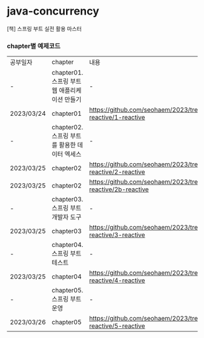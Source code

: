 # java-concurrency
[책] 스프링 부트 실전 활용 마스터

### chapter별 예제코드 
| | | |
|-|-|-|
|공부일자|chapter|내용|
|-|chapter01. 스프링 부트 웹 애플리케이션 만들기|-|
|2023/03/24|chapter01|https://github.com/seohaem/2023/tree/main/springboot-reactive/1-reactive|
|-|chapter02. 스프링 부트를 활용한 데이터 엑세스|-|
|2023/03/25|chapter02|https://github.com/seohaem/2023/tree/main/springboot-reactive/2-reactive|
|2023/03/25|chapter02|https://github.com/seohaem/2023/tree/main/springboot-reactive/2b-reactive|
|-|chapter03. 스프링 부트 개발자 도구|-|
|2023/03/25|chapter03|https://github.com/seohaem/2023/tree/main/springboot-reactive/3-reactive|
|-|chapter04. 스프링 부트 테스트|-|
|2023/03/25|chapter04|https://github.com/seohaem/2023/tree/main/springboot-reactive/4-reactive|
|-|chapter05. 스프링 부트 운영|-|
|2023/03/26|chapter05|https://github.com/seohaem/2023/tree/main/springboot-reactive/5-reactive|
